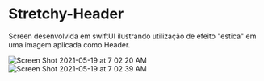 # Stretchy-Header
Screen desenvolvida em swiftUI ilustrando utilização de efeito "estica" em uma imagem aplicada como Header.


![Screen Shot 2021-05-19 at 7 02 20 AM](https://user-images.githubusercontent.com/59899994/119257054-b7de4900-bc17-11eb-9f04-d9734b3fe9f9.png)
![Screen Shot 2021-05-19 at 7 02 39 AM](https://user-images.githubusercontent.com/59899994/119257058-bca2fd00-bc17-11eb-8aec-318431c8d2ee.png)
